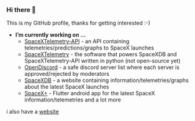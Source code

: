 ### Hi there 👋

This is my GitHub profile, thanks for getting interested :-)

* **I’m currently working on ...**
  * [SpaceXTelemetry-API](https://github.com/R4yGM/SpaceXTelemetry-Api) - an API containing telemetries/predictions/graphs to SpaceX launches
  * [SpaceXTelemetry](https://github.com/R4yGM/SpaceXTelemetry) - the software that powers SpaceXDB and SpaceXTelemetry-API written in python (not open-source yet)
  * [OpenDiscord](https://opendiscord.cf) - a safe discord server list where each server is approved/rejected by moderators
  * [SpaceXDB](https://www.spacexdb.cf) - a website containing information/telemetries/graphs about the latest SpaceX launches
  * [SpaceX+]() - Flutter android app for the latest SpaceX information/telemetries and a lot more
  
i also have a [website](https://rayan.cf)
        
        
 
<!--
**R4yGM/R4yGM** is a ✨ _special_ ✨ repository because its `README.md` (this file) appears on your GitHub profile.

Here are some ideas to get you started:

- 🔭 I’m currently working on ...
- 🌱 I’m currently learning ...
- 👯 I’m looking to collaborate on ...
- 🤔 I’m looking for help with ...
- 💬 Ask me about ...
- 📫 How to reach me: ...
- 😄 Pronouns: ...
- ⚡ Fun fact: ...
-->
